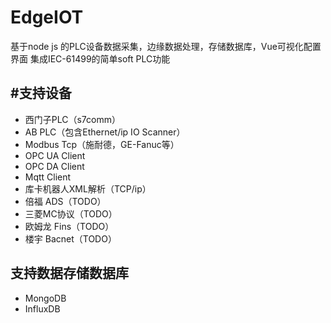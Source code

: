 # EdgeIOT
基于node js 的PLC设备数据采集，边缘数据处理，存储数据库，Vue可视化配置界面
集成IEC-61499的简单soft PLC功能

#支持设备 
---------
+ 西门子PLC（s7comm） 
+ AB PLC（包含Ethernet/ip IO Scanner） 
+ Modbus Tcp（施耐德，GE-Fanuc等） 
+ OPC UA Client 
+ OPC DA Client
+ Mqtt Client
+ 库卡机器人XML解析（TCP/ip）
+ 倍福 ADS（TODO）
+ 三菱MC协议（TODO）
+ 欧姆龙 Fins（TODO）
+ 楼宇 Bacnet（TODO）

支持数据存储数据库
-------
+ MongoDB
+ InfluxDB
